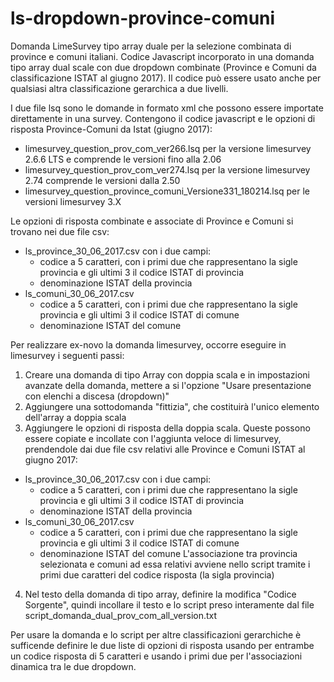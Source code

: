 # ls-dropdown-province-comuni

Domanda LimeSurvey tipo array duale per la selezione combinata di province e comuni italiani. Codice Javascript incorporato in una domanda tipo array dual scale con due dropdown combinate (Province e Comuni da classificazione ISTAT al giugno 2017). Il codice può essere usato anche per qualsiasi altra classificazione gerarchica a due livelli.

I due file lsq sono le domande in formato xml che possono essere importate direttamente in una survey. Contengono il codice javascript e le opzioni di risposta Province-Comuni da Istat (giugno 2017):
- limesurvey_question_prov_com_ver266.lsq per la versione limesurvey 2.6.6 LTS e comprende le versioni fino alla 2.06
- limesurvey_question_prov_com_ver274.lsq per la versione limesurvey 2.74 comprende le versioni dalla 2.50
- limesurvey_question_province_comuni_Versione331_180214.lsq per le versioni limesurvey 3.X

Le opzioni di risposta combinate e associate di Province e Comuni si trovano nei due file csv:
- ls_province_30_06_2017.csv con i due campi:
	- codice a 5 caratteri, con i primi due che rappresentano la sigle provincia e gli ultimi 3 il codice ISTAT di provincia
	- denominazione ISTAT della provincia
- ls_comuni_30_06_2017.csv
	- codice a 5 caratteri, con i primi due che rappresentano la sigle provincia e gli ultimi 3 il codice ISTAT di comune
	- denominazione ISTAT del comune

Per realizzare ex-novo la domanda limesurvey, occorre eseguire in limesurvey i seguenti passi:
1) Creare una domanda di tipo Array con doppia scala e in impostazioni avanzate della domanda, mettere a si l'opzione "Usare presentazione con elenchi a discesa (dropdown)"
2) Aggiungere una sottodomanda "fittizia", che costituirà l'unico elemento dell'array a doppia scala
3) Aggiungere le opzioni di risposta della doppia scala. Queste possono essere copiate e incollate con l'aggiunta veloce di limesurvey, prendendole dai due file csv relativi alle Province e Comuni ISTAT al giugno 2017:
- ls_province_30_06_2017.csv con i due campi:
	- codice a 5 caratteri, con i primi due che rappresentano la sigle provincia e gli ultimi 3 il codice ISTAT di provincia
	- denominazione ISTAT della provincia
- ls_comuni_30_06_2017.csv
	- codice a 5 caratteri, con i primi due che rappresentano la sigle provincia e gli ultimi 3 il codice ISTAT di comune
	- denominazione ISTAT del comune
L'associazione tra provincia selezionata e comuni ad essa relativi avviene nello script tramite i primi due caratteri del codice risposta (la sigla provincia)	
4) Nel testo della domanda di tipo array, definire la modifica "Codice Sorgente", quindi incollare il testo e lo script preso interamente dal file script_domanda_dual_prov_com_all_version.txt

Per usare la domanda e lo script per altre classificazioni gerarchiche è sufficende definire le due liste di opzioni di risposta usando per entrambe un codice risposta di 5 caratteri e usando i primi due per l'associazioni dinamica tra le due dropdown.

